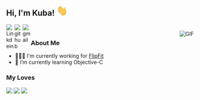 ## Hi, I'm Kuba! <img src="https://github.com/ku8ar/ku8ar/blob/master/Hi.gif" width="30px"></h2>
<a href="https://www.linkedin.com/in/juszczykjakub/">
  <img align="left" alt="Linkdein" width="22px" src="https://cdn.jsdelivr.net/npm/simple-icons@v3/icons/linkedin.svg" />
</a>
<a href="https://github.com/ku8ar">
  <img align="left" alt="github" width="22px" src="https://cdn.jsdelivr.net/npm/simple-icons@v3/icons/github.svg" />
</a>
<a href="mailto:juszczykjakub@gmail.com">
  <img align="left" alt="gmail" width="22px" src="https://cdn.jsdelivr.net/npm/simple-icons@v3/icons/gmail.svg" />
</a>
<br />
<img align="right" alt="GIF" src="https://media.giphy.com/media/13HgwGsXF0aiGY/giphy.gif" />

### About Me

- 👨🏽‍💻 I'm currently working for [FlipFit](https://flipfit.com/)
- 🌱 I’m currently learning Objective-C


### My Loves
<p>
  <code><img width="10%" src="https://www.vectorlogo.zone/logos/javascript/javascript-ar21.svg"></code>
  <code><img width="10%" src="https://www.vectorlogo.zone/logos/reactjs/reactjs-ar21.svg"></code>
  <code><img width="10%" src="https://www.vectorlogo.zone/logos/linux/linux-ar21.svg"></code>
</p>
